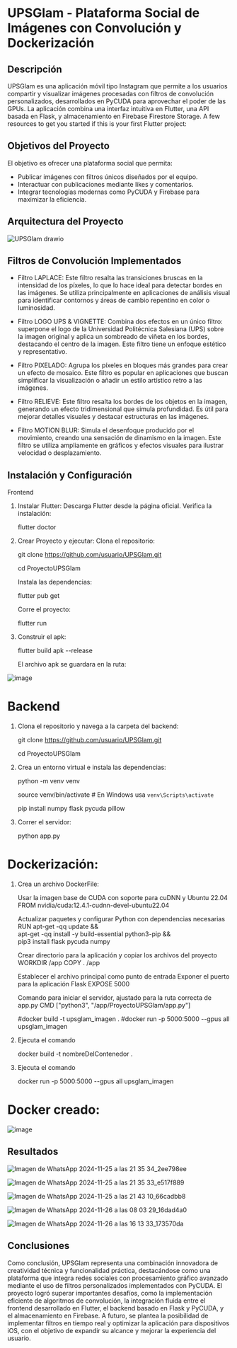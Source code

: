 # UPSGlam - Plataforma Social de Imágenes con Convolución y Dockerización

## Descripción

UPSGlam es una aplicación móvil tipo Instagram que permite a los usuarios compartir y visualizar imágenes procesadas con filtros de convolución personalizados, desarrollados en PyCUDA para aprovechar el poder de las GPUs. La aplicación combina una interfaz intuitiva en Flutter, una API basada en Flask, y almacenamiento en Firebase Firestore Storage.
A few resources to get you started if this is your first Flutter project:

## Objetivos del Proyecto
El objetivo es ofrecer una plataforma social que permita:

  - Publicar imágenes con filtros únicos diseñados por el equipo.
  - Interactuar con publicaciones mediante likes y comentarios.
  - Integrar tecnologías modernas como PyCUDA y Firebase para maximizar la eficiencia.

## Arquitectura del Proyecto

![UPSGlam drawio](https://github.com/user-attachments/assets/4e2f1183-0b9b-4b89-9a3d-d1b9778be2fd)

## Filtros de Convolución Implementados
- Filtro LAPLACE:
Este filtro resalta las transiciones bruscas en la intensidad de los píxeles, lo que lo hace ideal para detectar bordes en las imágenes. Se utiliza principalmente en aplicaciones de análisis visual para identificar contornos y áreas de cambio repentino en color o luminosidad.

- Filtro LOGO UPS & VIGNETTE:
Combina dos efectos en un único filtro: superpone el logo de la Universidad Politécnica Salesiana (UPS) sobre la imagen original y aplica un sombreado de viñeta en los bordes, destacando el centro de la imagen. Este filtro tiene un enfoque estético y representativo.

- Filtro PIXELADO:
Agrupa los píxeles en bloques más grandes para crear un efecto de mosaico. Este filtro es popular en aplicaciones que buscan simplificar la visualización o añadir un estilo artístico retro a las imágenes.

- Filtro RELIEVE:
Este filtro resalta los bordes de los objetos en la imagen, generando un efecto tridimensional que simula profundidad. Es útil para mejorar detalles visuales y destacar estructuras en las imágenes.

- Filtro MOTION BLUR:
Simula el desenfoque producido por el movimiento, creando una sensación de dinamismo en la imagen. Este filtro se utiliza ampliamente en gráficos y efectos visuales para ilustrar velocidad o desplazamiento.

## Instalación y Configuración
Frontend
1. Instalar Flutter:
  Descarga Flutter desde la página oficial.
  Verifica la instalación:

    flutter doctor
   
3. Crear Proyecto y ejecutar:
   Clona el repositorio:
   
     git clone https://github.com/usuario/UPSGlam.git
   
     cd ProyectoUPSGlam
   
   Instala las dependencias:
   
     flutter pub get
   
   Corre el proyecto:
   
     flutter run
   
5. Construir el apk:
   
     flutter build apk --release

     El archivo apk se guardara en la ruta:
   
![image](https://github.com/user-attachments/assets/a4a1201c-5bd0-4461-8764-bfb424e40104)



# Backend
1. Clona el repositorio y navega a la carpeta del backend:
   
    git clone https://github.com/usuario/UPSGlam.git
   
    cd ProyectoUPSGlam
   
3. Crea un entorno virtual e instala las dependencias:
   
    python -m venv venv
   
    source venv/bin/activate  # En Windows usa `venv\Scripts\activate`
   
    pip install numpy flask pycuda pillow
   
5. Correr el servidor:
   
    python app.py

# Dockerización:
1. Crea un archivo DockerFile:
   
    Usar la imagen base de CUDA con soporte para cuDNN y Ubuntu 22.04
    FROM nvidia/cuda:12.4.1-cudnn-devel-ubuntu22.04
    
    Actualizar paquetes y configurar Python con dependencias necesarias
    RUN apt-get -qq update && \
        apt-get -qq install -y build-essential python3-pip && \
        pip3 install flask pycuda numpy
    
    Crear directorio para la aplicación y copiar los archivos del proyecto
    WORKDIR /app
    COPY . /app
    
    Establecer el archivo principal como punto de entrada
    Exponer el puerto para la aplicación Flask
    EXPOSE 5000
    
    Comando para iniciar el servidor, ajustado para la ruta correcta de app.py
    CMD ["python3", "/app/ProyectoUPSGlam/app.py"]
    
    #docker build -t upsglam_imagen .
    #docker run -p 5000:5000 --gpus all upsglam_imagen

3. Ejecuta el comando
   
   docker build -t nombreDelContenedor .
   
5. Ejecuta el comando
   
   docker run -p 5000:5000 --gpus all upsglam_imagen

# Docker creado:
![image](https://github.com/user-attachments/assets/0e05faed-cc0e-4134-a4e1-7baa1254c2b3)



## Resultados
![Imagen de WhatsApp 2024-11-25 a las 21 35 34_2ee798ee](https://github.com/user-attachments/assets/ef54696e-9215-47ee-acee-b677c94083ad)

![Imagen de WhatsApp 2024-11-25 a las 21 35 33_e517f889](https://github.com/user-attachments/assets/64bde61d-0b9c-452a-9a34-55f0ce83285e)

![Imagen de WhatsApp 2024-11-25 a las 21 43 10_66cadbb8](https://github.com/user-attachments/assets/a110913c-f721-4468-b307-c6b14cc14250)

![Imagen de WhatsApp 2024-11-26 a las 08 03 29_16dad4a0](https://github.com/user-attachments/assets/d9adf1f0-abb4-40a8-af2b-5c993b5d1d7d)

![Imagen de WhatsApp 2024-11-26 a las 16 13 33_173570da](https://github.com/user-attachments/assets/d99db197-1119-49ba-b6bc-940556f9611c)

## Conclusiones

Como conclusión, UPSGlam representa una combinación innovadora de creatividad técnica y funcionalidad práctica, destacándose como una plataforma que integra redes sociales con procesamiento gráfico avanzado mediante el uso de filtros personalizados implementados con PyCUDA. El proyecto logró superar importantes desafíos, como la implementación eficiente de algoritmos de convolución, la integración fluida entre el frontend desarrollado en Flutter, el backend basado en Flask y PyCUDA, y el almacenamiento en Firebase. A futuro, se plantea la posibilidad de implementar filtros en tiempo real y optimizar la aplicación para dispositivos iOS, con el objetivo de expandir su alcance y mejorar la experiencia del usuario.
